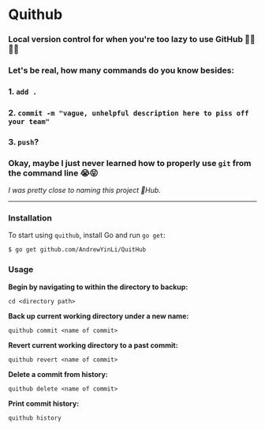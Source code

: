 # Quithub
### Local version control for when you're too lazy to use GitHub 🤷‍♀️🤷‍♂️
### Let's be real, how many commands do you know besides: 
### 1. `add .`
### 2. `commit -m "vague, unhelpful description here to piss off your team"`
### 3. `push`?
### Okay, maybe I just never learned how to properly use `git` from the command line 😭😝

*I was pretty close to naming this project 💩Hub.*

___

### Installation
To start using `quithub`, install Go and run `go get`:

`$ go get github.com/AndrewYinLi/QuitHub`

### Usage
**Begin by navigating to within the directory to backup:**

`cd <directory path>`

**Back up current working directory under a new name:**

`quithub commit <name of commit>`

**Revert current working directory to a past commit:**

`quithub revert <name of commit>`

**Delete a commit from history:**

`quithub delete <name of commit>`

**Print commit history:**

`quithub history`
